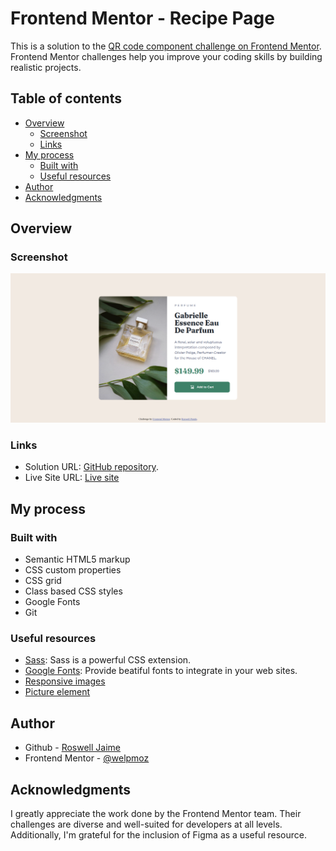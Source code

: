 # Frontend Mentor - Recipe Page

This is a solution to the [QR code component challenge on Frontend Mentor](https://www.frontendmentor.io/challenges/product-preview-card-component-GO7UmttRfa). Frontend Mentor challenges help you improve your coding skills by building realistic projects. 

## Table of contents

- [Overview](#overview)
  - [Screenshot](#screenshot)
  - [Links](#links)
- [My process](#my-process)
  - [Built with](#built-with)
  - [Useful resources](#useful-resources)
- [Author](#author)
- [Acknowledgments](#acknowledgments)

## Overview

### Screenshot

![](./solution.png)

### Links

- Solution URL: [GitHub repository](https://github.com/welpmoz/Social-Links-Profile).
- Live Site URL: [Live site](https://welpmoz.github.io/Social-Links-Profile/)

## My process

### Built with

- Semantic HTML5 markup
- CSS custom properties
- CSS grid
- Class based CSS styles
- Google Fonts
- Git


### Useful resources

- [Sass](https://https://sass-lang.com/): Sass is a powerful CSS extension.
- [Google Fonts](https://fonts.google.com/): Provide beatiful fonts to integrate in your web sites.
- [Responsive images](https://web.dev/learn/design/responsive-images)
- [Picture element](https://web.dev/learn/design/picture-element)


## Author

- Github - [Roswell Jaime](https://github.com/welpmoz)
- Frontend Mentor - [@welpmoz](https://www.frontendmentor.io/profile/welpmoz)

## Acknowledgments

I greatly appreciate the work done by the Frontend Mentor team. Their challenges are diverse and well-suited for developers at all levels. Additionally, I'm grateful for the inclusion of Figma as a useful resource.